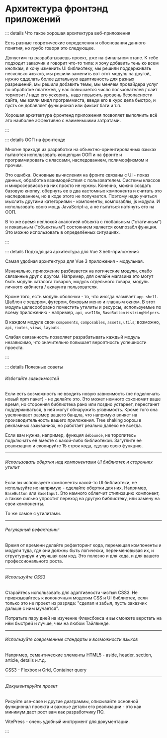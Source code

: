 # Архитектура фронтэнд приложений

::: details Что такое хорошая архитектура веб-приложения

Есть разные теоретические определения и обоснования данного понятия, но грубо говоря это следующее.

Допустим ты разрабатываешь проект, уже на финальном этапе. К тебе подходит заказчик и говорит что-то типа: я хочу добавить тень ко всем кнопкам, я хочу изменить UI библиотеку, мы решили поддерживать несколько языков, мы решили заменить вот этот модуль на другой, нужно сдделать более детальную адаптивность для разных разрешений, мы решили добавить темы, мы меняем провайдера услуг по обработке платежей, у нас повышается число пользователей / сайт тормозит / надо его ускорить, надо повысить уровень безопасности сайта, мы взяли мидл программиста, введи его в курс дела быстро, и пусть он добавляет функционал или фиксит баги и т.п.

Хорошая архитектура фронтенд приложения позволяет выполнить всё это наиболее эффективно с наименьшими затратами.

:::

::: details ООП на фронтенде

Многие приходя из разработки на объектно-ориентированных языках пытаются использовать концепции ООП и на фронте и программировать с классами, наследованием, полиморфизмом и прочим.

Это ошибка. Основные вычисления на фронте связаны с UI - показ данных, обработка взаимодействия с пользователем. Системы классов и микросервисов на них просто не нужны. Конечно, можно создать базовую кнопку, обернуть ее в два кастомных компонента и считать это наследованием, но в коде этого не получается. Поэтому надо учиться мыслить другими категориями - компоненты, композаблы, js модули. И использовать свою мощь JavaScript-a, а не пытаться натянуть его на ООП.

В то же время неплохой аналогией объекта с глобальным ("статичным") и локальным ("объектным") состоянием является композабл функция. Это можно использовать в определённых ситуациях.

:::

::: details Подходящая архитектура для Vue 3 веб-приложения

Самая удобная архитектура для Vue 3 приложения - модульная.

Изначально, приложение разбивается на логические модули, слабо связанные друг с другом. Например, для онлайн магазина это могут быть модуль каталога товаров, модуль отдельного товара, модуль личного кабинета / аккаунта пользователя.

Кроме того, есть модуль оболочки - то, что иногда называет `app shell`. Шаблон с хедером, футером, боковым меню и главным окном. В этот модуль целесообразно поместить утилиты и ресурсы, используемые по всему приложению - например, `api`, `useI18n`, `BaseButton` и `stringHelpers`.

В каждом модуле свои `components`, `composables`, `assets`, `utils`; возможно, `api`, `routes`, `views`, `layouts`.

Слабая связанность позволяет разрабатывать каждый модуль независимо, что значительно повышает вероятность успешности проекта.

:::

::: details Полезные советы

###### Избегайте зависимостей

Если есть возможность не вводить новую зависимость (не подключать новый npm пакет) - не делайте это. Это может немного сэкономит ваше время, но сторонняя библиотека рано или поздно устареет, перестанет поддерживаться, в ней могут обнаружить уязвимость. Кроме того она увеличивает размер вашего бандла, что напрямую влияет на производительность вашего приложения. Tree shaking хорош в рекламных зазываниях, но работает реально далеко не всегда.

Если вам нужна, например, функция `debounce`, не торопитесь подключать её вместе с какой-либо библиотекой. Загуглите её реализацию и скопируйте 15 строк кода, сделав свою функцию.

---

###### Использовать обертки над компонентами UI библиотек и сторонних утилит

Если вы используете компоненты какой-то UI библиотеки, не используйте их напрямую - сделайте обертки для них. Например, `BaseButton` или `BaseInput`. Это намного облегчит стилизацию компонент, а также сильно упростит переход на другую библиотеку, или замену на свои компоненты.

То же самое с утилитами.

---

###### Регулярный рефакторинг

Время от времени делайте рефакторинг кода, перемещая компоненты и модули туда, где они должны быть логически, переименовывая их, и структурируя и улучшая сам код. Это полезно и для кода, и для вашего профессионального роста.

---

###### Используйте CSS3

Старайтесь использовать для адаптивноcти чистый CSS3. Не привязывайтесь к колоночным моделям CSS и UI библиотек, если только это не проект из разряда: "сделал и забыл, пусть заказчик дальше с ним мучается".

Потратьте пару дней на изучение Флексбокса и вы сможете верстать на нём быстрей и лучше, чем на любом Тайлвинде.

---

###### Используйте современные стандарты и возможности языков

Например, семантические элементы HTML5 - aside, header, section, article, details и.т.д.

CSS3 - Flexbox и Grid, Container query

---

###### Документируйте проект

Рисуйте use-case и другие диаграммы, описывайте основной функционал проекта и важные детали его реализации - это как минимум даст рост вам как разработчику ПО.

VitePress - очень удобный инструмент для документации.

:::
